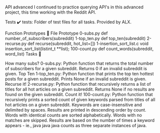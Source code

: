 API advanced
I continued to practice querying API's in this advanced project, this time working with the Reddit API.

Tests ✔️
tests: Folder of test files for all tasks. Provided by ALX.

Function Prototypes 💾
File	Prototype
0-subs.py	def number_of_subscribers(subreddit)
1-top_ten.py	def top_ten(subreddit)
2-recurse.py	def recurse(subreddit, hot_list=[])
1-insertion_sort_list.c	void insertion_sort_list(listint_t **list);
100-count.py	def count_words(subreddit, word_list)
Tasks 📃

How many subs?
0-subs.py: Python function that returns the total number of subscribers for a given subreddit.
Returns 0 if an invalid subreddit is given.
Top Ten
1-top_ten.py: Python function that prints the top ten hottest posts for a given subreddit.
Prints None if an invalid subreddit is given.
Recurse it!
2-recurse.py: Python function that recursively returns a list of titles for all hot articles on a given subreddit.
Returns None if no results are found on the given subreddit.
Count it!
100-count.py: Python function that recursively prints a sorted count of given keywords parsed from titles of all hot articles on a given subreddit.
Keywords are case-insensitive and delimited by spaces.
Results are printed in descending order by count.
Words with identical counts are sorted alphabetically.
Words with no matches are skipped.
Results are based on the number of times a keyword appears - ie., java java java counts as three separate instances of java.
